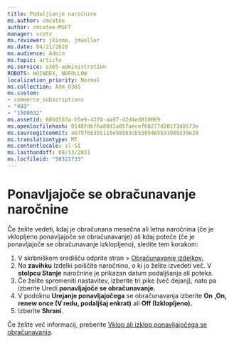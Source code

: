 ```yaml
---
title: Podaljšanje naročnine
ms.author: cmcatee
author: cmcatee-MSFT
manager: scotv
ms.reviewer: jkinma, jmueller
ms.date: 04/21/2020
ms.audience: Admin
ms.topic: article
ms.service: o365-administration
ROBOTS: NOINDEX, NOFOLLOW
localization_priority: Normal
ms.collection: Adm_O365
ms.custom:
- commerce_subscriptions
- "493"
- "1500032"
ms.assetid: 6860563a-b5e9-42f0-aa97-d2d4ed810069
ms.openlocfilehash: 0148fdbf6a88d1a057aecef60277d20173d8573e
ms.sourcegitcommit: ab75f66355116e995b3cb5505465b31989339e28
ms.translationtype: MT
ms.contentlocale: sl-SI
ms.lasthandoff: 08/13/2021
ms.locfileid: "58321733"
---
```

# <a name="subscription-recurring-billing"></a>Ponavljajoče se obračunavanje naročnine

Če želite vedeti, kdaj je obračunana mesečna  ali letna naročnina (če je vklopljeno ponavljajoče se obračunavanje) ali kdaj poteče (če je ponavljajoče se obračunavanje izklopljeno), sledite tem korakom: 
  
1. V skrbniškem središču  odprite stran \> [Obračunavanje izdelkov.](https://go.microsoft.com/fwlink/p/?linkid=842054)
2. Na **zavihku** Izdelki poiščite naročnino, o ki jo želite izvedeti več. V **stolpcu Stanje** naročnine je prikazan datum podaljšanja ali poteka.
3. Če želite spremeniti nastavitev, izberite tri pike (več dejanj), nato pa izberite Uredi **ponavljajoče se obračunavanje.**
4. V podoknu **Urejanje ponavljajočega** se obračunavanja izberite **On** **,On, renew once (V redu, podaljšaj enkrat)** ali **Off (Izklopljeno).**
5. Izberite **Shrani**.

Če želite več informacij, preberite [Vklop ali izklop ponavljajočega se obračunavanja](https://docs.microsoft.com/microsoft-365/commerce/subscriptions/renew-your-subscription).